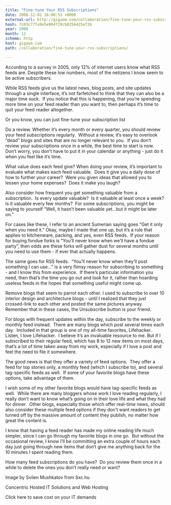 ```yaml
---
title: "Fine-tune Your RSS Subscriptions"
date: 2008-12-02 16:00:53 +0000
external-url: http://gigaom.com/collaboration/fine-tune-your-rss-subscriptions/
hash: 7c03c77fa9e5e904729cb8256425e726
year: 2008
month: 12
scheme: http
host: gigaom.com
path: /collaboration/fine-tune-your-rss-subscriptions/

---
```


According to a survey in 2005, only 12% of internet users know what RSS feeds are. Despite these low numbers, most of the netizens I know seem to be active subscribers.

While RSS feeds give us the latest news, blog posts, and site updates through a single interface, it’s not farfetched to think that they can also be a major time suck.  If you notice that this is happening, that you’re spending more time on your feed reader than you want to, then perhaps it’s time to quit your feed reader altogether.

Or you know, you can just fine-tune your subscription list
 
Do a review. Whether it’s every month or every quarter, you should review your feed subscriptions regularly.  Without a review, it’s easy to overlook “dead” blogs and sites that are no longer relevant to you.  If you don’t review your subscriptions once in a while, the best time to start is now.  Don’t worry, you don’t have to put it in your calendar or anything - just do it when you feel like it’s time.

What value does each feed give? When doing your review, it’s important to evaluate what makes each feed valuable.  Does it give you a daily dose of how to further your career?  Were you given ideas that allowed you to lessen your home expenses?  Does it make you laugh?

Also consider how frequent you get something valuable from a subscription.  Is every update valuable?  Is it valuable at least once a week?  Is it valuable every few months?  For some subscriptions, you might be saying to yourself “Well, it hasn’t been valuable yet…but it might be later on.”

For cases like these, I refer to an ancient Sumerian saying goes “Get it only when you need it.” Okay, maybe I made that one up, but it’s a rule that applies to kitchenware, packing, and yes, even RSS feeds.  If your reason for buying fondue forks is “You’ll never know when we’ll have a fondue party”, then odds are these forks will gather dust for several months until you need to use them - if ever that actually happens.

The same goes for RSS feeds.  “You’ll never know when they’ll post something I can use…” is a very flimsy reason for subscribing to something - and I know this from experience.  If there’s particular information you need, then that’s the time you go out and look for it, rather than hoarding useless feeds in the hopes that something useful might come up.

Remove blogs that seem to parrot each other. I used to subscribe to over 10 interior design and architecture blogs - until I realized that they just crossed-link to each other and posted the same pictures anyway.  Remember that in these cases, the Unsubscribe button is your friend.

For blogs with frequent updates within the day, subscribe to the weekly or monthly feed instead.  There are many blogs which post several times each day.  Included in that group is one of my all-time favorites, Lifehacker.  Listen, I love Lifehacker.  I believe it’s an invaluable resource to me. But if I subscribed to their regular feed, which has 8 to 12 new items on most days, that’s a lot of time taken away from my work, especially if I love a post and feel the need to file it somewhere.

The good news is that they offer a variety of feed options.  They offer a feed for top stories only, a monthly feed (which I subscribe to), and several tag-specific feeds as well.  If some of your favorite blogs have these options, take advantage of them.

I wish some of my other favorite blogs would have tag-specific feeds as well.  While there are many bloggers whose work I love reading regularly, I really don’t want to know what’s going on in their love life and what they had for dinner.  Other blogs, especially those which offer real-time news, should also consider these multiple feed options if they don’t want readers to get turned off by the massive amount of content they publish, no matter how great the content is.

I know that having a feed reader has made my online reading life much simpler, since I can go through my favorite blogs in one go.  But without the occasional review, I know I’ll be committing an extra couple of hours each day just going through new items that don’t give me anything back for the 10 minutes I spent reading them.

How many feed subscriptions do you have?  Do you review them once in a while to delete the ones you don’t really need or want?

Image by Svilen Mushkatov from Sxc.hu








Concentric Hosted IT Solutions and Web Hosting


Click here to save cost on your IT demands





